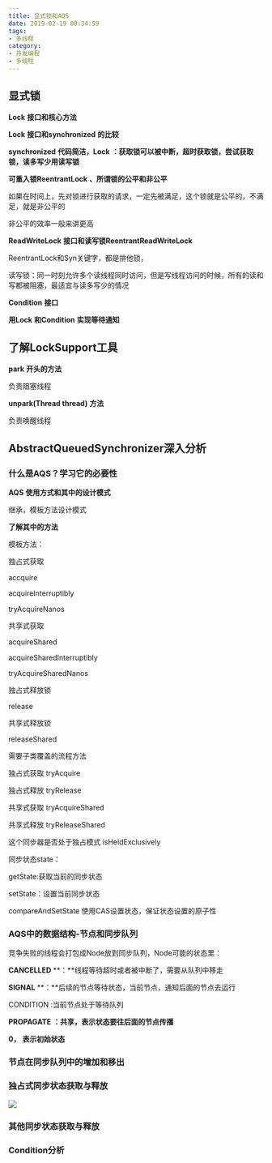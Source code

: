 ```yaml
---
title: 显式锁和AQS  
date: 2019-02-19 00:34:59
tags:
- 多线程
category:
- 并发编程
- 多线程
---
```


## 显式锁

**Lock** **接口和核心方法**

 

**Lock** **接口和synchronized** **的比较**

**synchronized** **代码简洁，Lock** **：获取锁可以被中断，超时获取锁，尝试获取锁，读多写少用读写锁**

**可重入锁ReentrantLock** **、所谓锁的公平和非公平**

如果在时间上，先对锁进行获取的请求，一定先被满足，这个锁就是公平的，不满足，就是非公平的

非公平的效率一般来讲更高

**ReadWriteLock** **接口和读写锁ReentrantReadWriteLock**

ReentrantLock和Syn关键字，都是排他锁，

读写锁：同一时刻允许多个读线程同时访问，但是写线程访问的时候，所有的读和写都被阻塞，最适宜与读多写少的情况

**Condition** **接口**

 

**用Lock** **和Condition** **实现等待通知**

 

## 了解LockSupport工具

 

**park** **开头的方法**

负责阻塞线程

**unpark(Thread thread)** **方法**

负责唤醒线程

## AbstractQueuedSynchronizer深入分析 

### 什么是AQS？学习它的必要性

**AQS** **使用方式和其中的设计模式**

继承，模板方法设计模式

**了解其中的方法**

模板方法：

独占式获取

accquire

acquireInterruptibly

tryAcquireNanos

共享式获取

acquireShared

acquireSharedInterruptibly

tryAcquireSharedNanos

独占式释放锁

release

共享式释放锁

releaseShared

需要子类覆盖的流程方法

独占式获取  tryAcquire

独占式释放  tryRelease

共享式获取 tryAcquireShared

共享式释放  tryReleaseShared

这个同步器是否处于独占模式  isHeldExclusively

 

同步状态state：

getState:获取当前的同步状态

setState：设置当前同步状态

compareAndSetState 使用CAS设置状态，保证状态设置的原子性

### AQS中的数据结构-节点和同步队列

竞争失败的线程会打包成Node放到同步队列，Node可能的状态里：

**CANCELLED** **：**线程等待超时或者被中断了，需要从队列中移走

**SIGNAL** **：**后续的节点等待状态，当前节点，通知后面的节点去运行

CONDITION :当前节点处于等待队列

**PROPAGATE** **：共享，表示状态要往后面的节点传播**

**0，** **表示初始状态**

 

### 节点在同步队列中的增加和移出

 

### 独占式同步状态获取与释放

![](http://ww2.sinaimg.cn/large/006tNc79ly1g4jcj8pbs8j30b90cggnj.jpg)

### 其他同步状态获取与释放 

 

### Condition分析

 

 

 

 

 

